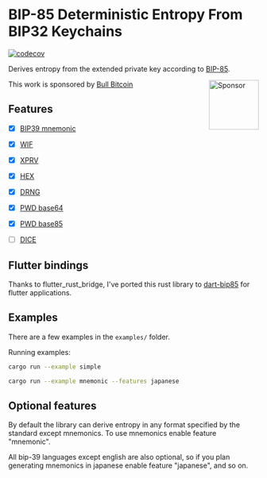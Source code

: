 # BIP-85 Deterministic Entropy From BIP32 Keychains

[![codecov](https://codecov.io/gh/ethicnology/rust-bip85/graph/badge.svg?token=2YN9UI47KT)](https://codecov.io/gh/ethicnology/rust-bip85)

Derives entropy from the extended private key according to [BIP-85](https://github.com/bitcoin/bips/blob/master/bip-0085.mediawiki).

This work is sponsored by [Bull Bitcoin](https://bullbitcoin.com) [<img 
    align="right"
    src="/rust-bip85/blob/master/bindings/dart-bip85/bullbitcoin.png" 
    width=100
    title="Sponsor"
    alt="Sponsor"
/>](https://bullbitcoin.com)


## Features
- [x] [BIP39 mnemonic](https://github.com/bitcoin/bips/blob/master/bip-0085.mediawiki#user-content-BIP39)
- [x] [WIF](https://github.com/bitcoin/bips/blob/master/bip-0085.mediawiki#user-content-HDSeed_WIF)
- [x] [XPRV](https://github.com/bitcoin/bips/blob/master/bip-0085.mediawiki#user-content-XPRV)
- [x] [HEX](https://github.com/bitcoin/bips/blob/master/bip-0085.mediawiki#hex)
- [x] [DRNG](https://github.com/bitcoin/bips/blob/master/bip-0085.mediawiki#bip85-drng)
- [x] [PWD base64](https://github.com/bitcoin/bips/blob/master/bip-0085.mediawiki#user-content-PWD_BASE64)
- [x] [PWD base85](https://github.com/bitcoin/bips/blob/master/bip-0085.mediawiki#user-content-PWD_BASE85)
- [ ] [DICE](https://github.com/bitcoin/bips/blob/master/bip-0085.mediawiki#user-content-DICE)


## Flutter bindings
Thanks to flutter_rust_bridge, I've ported this rust library to [dart-bip85](https://pub.dev/packages/bip85) for flutter applications.

## Examples
There are a few examples in the `examples/` folder.

Running examples:
```sh
cargo run --example simple
```

```sh
cargo run --example mnemonic --features japanese
```

## Optional features

By default the library can derive entropy in any format specified by the standard except
mnemonics. To use mnemonics enable feature "mnemonic".

All bip-39 languages except english are also optional, so if you plan generating mnemonics in
japanese enable feature "japanese", and so on.
